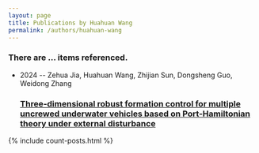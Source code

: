 ```yaml
---
layout: page
title: Publications by Huahuan Wang
permalink: /authors/huahuan-wang
---
```


<h3 id="number-posts">There are ... items referenced.</h3>
<ul class="post-list">
<li><span class='post-meta'>2024 -- Zehua Jia, Huahuan Wang, Zhijian Sun, Dongsheng Guo, Weidong Zhang</span><h3><a class='post-link' href="{{ site.baseurl }}/three-dimensional-robust-formation-control-for-multiple-uncrewed-underwater-vehicles-based-on-port-hamiltonian-theory-under-external-disturbance">Three-dimensional robust formation control for multiple uncrewed underwater vehicles based on Port-Hamiltonian theory under external disturbance</a></h3></li>

</ul>
{% include count-posts.html %}
